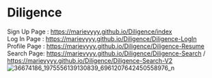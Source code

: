# Diligence

Sign Up Page :  https://marievyyy.github.io/Diligence/index <br/>
Log In Page : https://marievyyy.github.io/Diligence/Diligence-LogIn <br/>
Profile Page : https://marievyyy.github.io/Diligence/Diligence-Resume <br/>
Search Page: https://marievyyy.github.io/Diligence/Diligence-Search /  <br/>
            https://marievyyy.github.io/Diligence/Diligence-Search-V2 <br/>
![36674186_1975556139130839_6961207642450558976_n](https://user-images.githubusercontent.com/25134135/42305749-a34d7956-7fe9-11e8-9f13-d71ce3255fd4.png)

